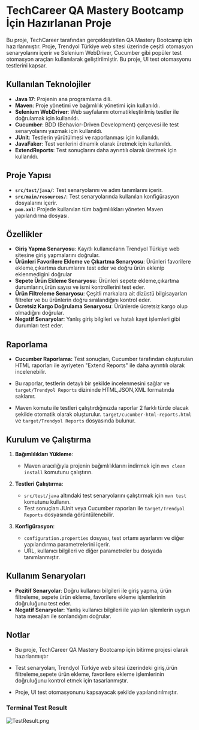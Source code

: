 # TechCareer QA Mastery Bootcamp İçin Hazırlanan Proje

Bu proje, TechCareer tarafından gerçekleştirilen QA Mastery Bootcamp için hazırlanmıştır. Proje, Trendyol Türkiye web sitesi üzerinde çeşitli otomasyon senaryolarını içerir ve Selenium WebDriver, Cucumber gibi popüler test otomasyon araçları kullanılarak geliştirilmiştir. Bu proje, UI test otomasyonu testlerini kapsar.

## Kullanılan Teknolojiler

- **Java 17**: Projenin ana programlama dili.
- **Maven**: Proje yönetimi ve bağımlılık yönetimi için kullanıldı.
- **Selenium WebDriver**: Web sayfalarını otomatikleştirilmiş testler ile doğrulamak için kullanıldı.
- **Cucumber**: BDD (Behavior-Driven Development) çerçevesi ile test senaryolarını yazmak için kullanıldı.
- **JUnit**: Testlerin yürütülmesi ve raporlanması için kullanıldı.
- **JavaFaker**: Test verilerini dinamik olarak üretmek için kullanıldı.
- **ExtendReports**: Test sonuçlarını daha ayrıntılı olarak üretmek için kullanıldı.

## Proje Yapısı

- **`src/test/java/`**: Test senaryolarını ve adım tanımlarını içerir.
- **`src/main/resources/`**: Test senaryolarında kullanılan konfigürasyon dosyalarını içerir.
- **`pom.xml`**: Projede kullanılan tüm bağımlılıkları yöneten Maven yapılandırma dosyası.

## Özellikler

- **Giriş Yapma Senaryosu**: Kayıtlı kullanıcıların Trendyol Türkiye web sitesine giriş yapmalarını doğrular.
- **Ürünleri Favorilere Ekleme ve Çıkartma Senaryosu**: Ürünleri favorilere ekleme,çıkartma durumlarını test eder ve doğru ürün eklenip eklenmedigini doğrular
- **Sepete Ürün Ekleme Senaryosu**: Ürünleri sepete ekleme,çıkartma durumlarını,ürün sayısı ve ismi kontrollerini test eder. 
- **Ürün Filtreleme Senaryosu**: Çeşitli markalara ait dizüstü bilgisayarları filtreler ve bu ürünlerin doğru sıralandığını kontrol eder.
- **Ücretsiz Kargo Doğrulama Senaryosu**: Ürünlerde ücretsiz kargo olup olmadığını doğrular.
- **Negatif Senaryolar**: Yanlış giriş bilgileri ve hatalı kayıt işlemleri gibi durumları test eder.

## Raporlama

- **Cucumber Raporlama:** Test sonuçları, Cucumber tarafından oluşturulan HTML raporları ile ayriyeten "Extend Reports" ile daha ayrıntılı olarak incelenebilir.
         
- Bu raporlar, testlerin detaylı bir şekilde incelenmesini sağlar ve `target/Trendyol Reports` dizininde HTML,JSON,XML formatında saklanır.

- Maven komutu ile testleri çalıştırdığınızda raporlar 2 farklı türde olacak şekilde otomatik olarak oluşturulur.
  `target/cucumber-html-reports.html` ve `target/Trendyol Reports` dosyasında bulunur.

## Kurulum ve Çalıştırma

1. **Bağımlılıkları Yükleme**:
    - Maven aracılığıyla projenin bağımlılıklarını indirmek için `mvn clean install` komutunu çalıştırın.

2. **Testleri Çalıştırma**:
    - `src/test/java` altındaki test senaryolarını çalıştırmak için `mvn test` komutunu kullanın.
    - Test sonuçları JUnit veya Cucumber raporları ile `target/Trendyol Reports` dosyasında görüntülenebilir.

3. **Konfigürasyon**:
    - `configuration.properties` dosyası, test ortamı ayarlarını ve diğer yapılandırma parametrelerini içerir.
    - URL, kullanıcı bilgileri ve diğer parametreler bu dosyada tanımlanmıştır.

## Kullanım Senaryoları

- **Pozitif Senaryolar**: Doğru kullanıcı bilgileri ile giriş yapma, ürün filtreleme, sepete ürün ekleme, favorilere ekleme işlemlerinin doğruluğunu test eder.
- **Negatif Senaryolar**: Yanlış kullanıcı bilgileri ile yapılan işlemlerin uygun hata mesajları ile sonlandığını doğrular.

## Notlar

- Bu proje, TechCareer QA Mastery Bootcamp için bitirme projesi olarak hazırlanmıştır

- Test senaryoları, Trendyol Türkiye web sitesi üzerindeki giriş,ürün filtreleme,sepete ürün ekleme,
  favorilere ekleme işlemlerinin doğruluğunu kontrol etmek için tasarlanmıştır.

- Proje, UI test otomasyonunu kapsayacak şekilde yapılandırılmıştır.

### Terminal Test Result

![TestResult.png](/Users/hasan/Desktop/TechcareerAutomation/techcareer-bootcamp-project-cucumber/TestSS/TestResults.png)



